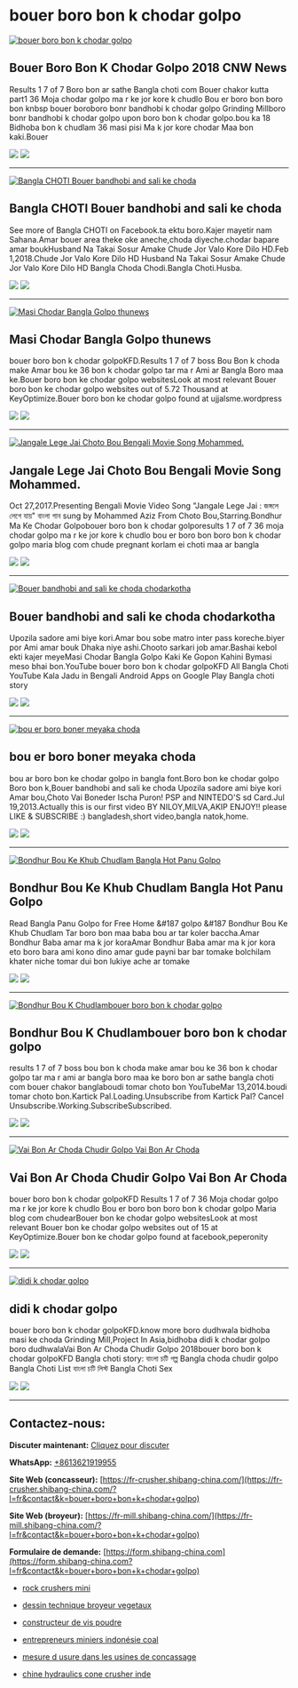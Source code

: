 # bouer boro bon k chodar golpo

<a href="https://swt.shibang-china.com/?l=fr&img&k=bouer+boro+bon+k+chodar+golpo" target="_blank">![bouer boro bon k chodar golpo](http://static.shibang-china.com/all-800x300/757.jpg)</a>

## Bouer Boro Bon K Chodar Golpo 2018 CNW News
Results 1 7 of 7 Boro bon ar sathe Bangla choti com Bouer chakor kutta part1 36 Moja chodar golpo ma r ke jor kore k chudlo Bou er boro bon boro bon knbsp bouer boroboro bonr bandhobi k chodar golpo Grinding Millboro bonr bandhobi k chodar golpo upon boro bon k chodar golpo.bou ka 18 Bidhoba bon k chudlam 36 masi pisi Ma k jor kore chodar Maa bon kaki.Bouer


<a href="https://whatsapp.shibangsoft.com/WhatsApp.php" target="_blank" title="WhatsApp">![](http://static.shibang-china.com/icon/whatsapp.png)</a> <a href="https://swt.shibang-china.com/?l=fr&icon&k=bouer+boro+bon+k+chodar+golpo" target="_blank">![](http://static.shibang-china.com/icon/chat-fr.png)</a>

---

<a href="https://swt.shibang-china.com/?l=fr&img&k=bouer+boro+bon+k+chodar+golpo" target="_blank">![Bangla CHOTI Bouer bandhobi and sali ke choda](http://static.shibang-china.com/all-800x300/932.jpg)</a>

## Bangla CHOTI Bouer bandhobi and sali ke choda
See more of Bangla CHOTI on Facebook.ta ektu boro.Kajer mayetir nam Sahana.Amar bouer area theke oke aneche,choda diyeche.chodar bapare amar boukHusband Na Takai Sosur Amake Chude Jor Valo Kore Dilo HD.Feb 1,2018.Chude Jor Valo Kore Dilo HD Husband Na Takai Sosur Amake Chude Jor Valo Kore Dilo HD Bangla Choda Chodi.Bangla Choti.Husba.


<a href="https://whatsapp.shibangsoft.com/WhatsApp.php" target="_blank" title="WhatsApp">![](http://static.shibang-china.com/icon/whatsapp.png)</a> <a href="https://swt.shibang-china.com/?l=fr&icon&k=bouer+boro+bon+k+chodar+golpo" target="_blank">![](http://static.shibang-china.com/icon/chat-fr.png)</a>

---

<a href="https://swt.shibang-china.com/?l=fr&img&k=bouer+boro+bon+k+chodar+golpo" target="_blank">![Masi Chodar Bangla Golpo thunews](http://static.shibang-china.com/all-800x300/755.jpg)</a>

## Masi Chodar Bangla Golpo thunews
bouer boro bon k chodar golpoKFD.Results 1 7 of 7 boss Bou Bon k choda make Amar bou ke 36 bon k chodar golpo tar ma r Ami ar Bangla Boro maa ke.Bouer boro bon ke chodar golpo websitesLook at most relevant Bouer boro bon ke chodar golpo websites out of 5.72 Thousand at KeyOptimize.Bouer boro bon ke chodar golpo found at ujjalsme.wordpress


<a href="https://whatsapp.shibangsoft.com/WhatsApp.php" target="_blank" title="WhatsApp">![](http://static.shibang-china.com/icon/whatsapp.png)</a> <a href="https://swt.shibang-china.com/?l=fr&icon&k=bouer+boro+bon+k+chodar+golpo" target="_blank">![](http://static.shibang-china.com/icon/chat-fr.png)</a>

---

<a href="https://swt.shibang-china.com/?l=fr&img&k=bouer+boro+bon+k+chodar+golpo" target="_blank">![Jangale Lege Jai Choto Bou Bengali Movie Song Mohammed.](http://static.shibang-china.com/all-800x300/429.jpg)</a>

## Jangale Lege Jai Choto Bou Bengali Movie Song Mohammed.
Oct 27,2017.Presenting Bengali Movie Video Song "Jangale Lege Jai : জঙ্গলে লেগে যায়" বাংলা গান sung by Mohammed Aziz From Choto Bou,Starring.Bondhur Ma Ke Chodar Golpobouer boro bon k chodar golporesults 1 7 of 7 36 moja chodar golpo ma r ke jor kore k chudlo bou er boro bon boro bon k chodar golpo maria blog com chude pregnant korlam ei choti maa ar bangla


<a href="https://whatsapp.shibangsoft.com/WhatsApp.php" target="_blank" title="WhatsApp">![](http://static.shibang-china.com/icon/whatsapp.png)</a> <a href="https://swt.shibang-china.com/?l=fr&icon&k=bouer+boro+bon+k+chodar+golpo" target="_blank">![](http://static.shibang-china.com/icon/chat-fr.png)</a>

---

<a href="https://swt.shibang-china.com/?l=fr&img&k=bouer+boro+bon+k+chodar+golpo" target="_blank">![Bouer bandhobi and sali ke choda chodarkotha](http://static.shibang-china.com/all-800x300/481.jpg)</a>

## Bouer bandhobi and sali ke choda chodarkotha
Upozila sadore ami biye kori.Amar bou sobe matro inter pass koreche.biyer por Ami amar bouk Dhaka niye ashi.Chooto sarkari job amar.Bashai kebol ekti kajer meyeMasi Chodar Bangla Golpo Kaki Ke Gopon Kahini Bymasi meso bhai bon.YouTube bouer boro bon k chodar golpoKFD All Bangla Choti YouTube Kala Jadu in Bengali Android Apps on Google Play Bangla choti story


<a href="https://whatsapp.shibangsoft.com/WhatsApp.php" target="_blank" title="WhatsApp">![](http://static.shibang-china.com/icon/whatsapp.png)</a> <a href="https://swt.shibang-china.com/?l=fr&icon&k=bouer+boro+bon+k+chodar+golpo" target="_blank">![](http://static.shibang-china.com/icon/chat-fr.png)</a>

---

<a href="https://swt.shibang-china.com/?l=fr&img&k=bouer+boro+bon+k+chodar+golpo" target="_blank">![bou er boro boner meyaka choda](http://static.shibang-china.com/all-800x300/1411.jpg)</a>

## bou er boro boner meyaka choda
bou ar boro bon ke chodar golpo in bangla font.Boro bon ke chodar golpo Boro bon k,Bouer bandhobi and sali ke choda Upozila sadore ami biye kori Amar bou,Choto Vai Boneder Ischa Puron! PSP and NINTEDO&#39;S sd Card.Jul 19,2013.Actually this is our first video BY NILOY,MILVA,AKIP ENJOY!! please LIKE &amp; SUBSCRIBE :) bangladesh,short video,bangla natok,home.


<a href="https://whatsapp.shibangsoft.com/WhatsApp.php" target="_blank" title="WhatsApp">![](http://static.shibang-china.com/icon/whatsapp.png)</a> <a href="https://swt.shibang-china.com/?l=fr&icon&k=bouer+boro+bon+k+chodar+golpo" target="_blank">![](http://static.shibang-china.com/icon/chat-fr.png)</a>

---

<a href="https://swt.shibang-china.com/?l=fr&img&k=bouer+boro+bon+k+chodar+golpo" target="_blank">![Bondhur Bou Ke Khub Chudlam Bangla Hot Panu Golpo](http://static.shibang-china.com/all-800x300/1256.jpg)</a>

## Bondhur Bou Ke Khub Chudlam Bangla Hot Panu Golpo
Read Bangla Panu Golpo for Free Home &#187 golpo &#187 Bondhur Bou Ke Khub Chudlam Tar boro bon maa baba bou ar tar koler baccha.Amar Bondhur Baba amar ma k jor koraAmar Bondhur Baba amar ma k jor kora eto boro bara ami kono dino amar gude payni bar bar tomake bolchilam khater niche tomar dui bon lukiye ache ar tomake


<a href="https://whatsapp.shibangsoft.com/WhatsApp.php" target="_blank" title="WhatsApp">![](http://static.shibang-china.com/icon/whatsapp.png)</a> <a href="https://swt.shibang-china.com/?l=fr&icon&k=bouer+boro+bon+k+chodar+golpo" target="_blank">![](http://static.shibang-china.com/icon/chat-fr.png)</a>

---

<a href="https://swt.shibang-china.com/?l=fr&img&k=bouer+boro+bon+k+chodar+golpo" target="_blank">![Bondhur Bou K Chudlambouer boro bon k chodar golpo](http://static.shibang-china.com/all-800x300/1135.jpg)</a>

## Bondhur Bou K Chudlambouer boro bon k chodar golpo
results 1 7 of 7 boss bou bon k choda make amar bou ke 36 bon k chodar golpo tar ma r ami ar bangla boro maa ke boro bon ar sathe bangla choti com bouer chakor banglaboudi tomar choto bon YouTubeMar 13,2014.boudi tomar choto bon.Kartick Pal.Loading.Unsubscribe from Kartick Pal? Cancel Unsubscribe.Working.SubscribeSubscribed.


<a href="https://whatsapp.shibangsoft.com/WhatsApp.php" target="_blank" title="WhatsApp">![](http://static.shibang-china.com/icon/whatsapp.png)</a> <a href="https://swt.shibang-china.com/?l=fr&icon&k=bouer+boro+bon+k+chodar+golpo" target="_blank">![](http://static.shibang-china.com/icon/chat-fr.png)</a>

---

<a href="https://swt.shibang-china.com/?l=fr&img&k=bouer+boro+bon+k+chodar+golpo" target="_blank">![Vai Bon Ar Choda Chudir Golpo Vai Bon Ar Choda](http://static.shibang-china.com/all-800x300/555.jpg)</a>

## Vai Bon Ar Choda Chudir Golpo Vai Bon Ar Choda
bouer boro bon k chodar golpoKFD Results 1 7 of 7 36 Moja chodar golpo ma r ke jor kore k chudlo Bou er boro bon boro bon k chodar golpo Maria blog com chudearBouer bon ke chodar golpo websitesLook at most relevant Bouer bon ke chodar golpo websites out of 15 at KeyOptimize.Bouer bon ke chodar golpo found at facebook,peperonity


<a href="https://whatsapp.shibangsoft.com/WhatsApp.php" target="_blank" title="WhatsApp">![](http://static.shibang-china.com/icon/whatsapp.png)</a> <a href="https://swt.shibang-china.com/?l=fr&icon&k=bouer+boro+bon+k+chodar+golpo" target="_blank">![](http://static.shibang-china.com/icon/chat-fr.png)</a>

---

<a href="https://swt.shibang-china.com/?l=fr&img&k=bouer+boro+bon+k+chodar+golpo" target="_blank">![didi k chodar golpo](http://static.shibang-china.com/all-800x300/266.jpg)</a>

## didi k chodar golpo
bouer boro bon k chodar golpoKFD.know more boro dudhwala bidhoba masi ke choda Grinding Mill,Project In Asia,bidhoba didi k chodar golpo boro dudhwalaVai Bon Ar Choda Chudir Golpo 2018bouer boro bon k chodar golpoKFD Bangla choti story: বাংলা চটি গল্প Bangla choda chudir golpo Bangla Choti List বাংলা চটি লিস্ট Bangla Choti Sex


<a href="https://whatsapp.shibangsoft.com/WhatsApp.php" target="_blank" title="WhatsApp">![](http://static.shibang-china.com/icon/whatsapp.png)</a> <a href="https://swt.shibang-china.com/?l=fr&icon&k=bouer+boro+bon+k+chodar+golpo" target="_blank">![](http://static.shibang-china.com/icon/chat-fr.png)</a>

---
## Contactez-nous:

**Discuter maintenant:** [Cliquez pour discuter](https://swt.shibang-china.com?l=fr&contact&k=bouer+boro+bon+k+chodar+golpo)

**WhatsApp:**  [+8613621919955](https://whatsapp.shibangsoft.com/WhatsApp.php)

**Site Web (concasseur):** [https://fr-crusher.shibang-china.com/](https://fr-crusher.shibang-china.com/?l=fr&contact&k=bouer+boro+bon+k+chodar+golpo)

**Site Web (broyeur):** [https://fr-mill.shibang-china.com/](https://fr-mill.shibang-china.com/?l=fr&contact&k=bouer+boro+bon+k+chodar+golpo)

**Formulaire de demande:** [https://form.shibang-china.com](https://form.shibang-china.com?l=fr&contact&k=bouer+boro+bon+k+chodar+golpo)

* [rock crushers mini](../53/rock%20crushers%20mini.md)

* [dessin technique broyeur vegetaux](../50/dessin%20technique%20broyeur%20vegetaux.md)

* [constructeur de vis poudre](../43/constructeur%20de%20vis%20poudre.md)

* [entrepreneurs miniers indonésie coal](../53/entrepreneurs%20miniers%20indon%C3%A9sie%20coal.md)

* [mesure d usure dans les usines de concassage](../44/mesure%20d%20usure%20dans%20les%20usines%20de%20concassage.md)

* [chine hydraulics cone crusher inde](../53/chine%20hydraulics%20cone%20crusher%20inde.md)